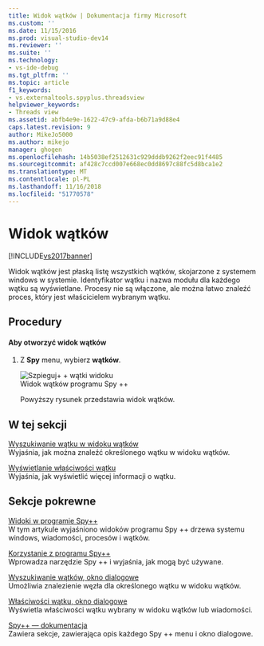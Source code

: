 ```yaml
---
title: Widok wątków | Dokumentacja firmy Microsoft
ms.custom: ''
ms.date: 11/15/2016
ms.prod: visual-studio-dev14
ms.reviewer: ''
ms.suite: ''
ms.technology:
- vs-ide-debug
ms.tgt_pltfrm: ''
ms.topic: article
f1_keywords:
- vs.externaltools.spyplus.threadsview
helpviewer_keywords:
- Threads view
ms.assetid: abfb4e9e-1622-47c9-afda-b6b71a9d88e4
caps.latest.revision: 9
author: MikeJo5000
ms.author: mikejo
manager: ghogen
ms.openlocfilehash: 14b5038ef2512631c929dddb9262f2eec91f4485
ms.sourcegitcommit: af428c7ccd007e668ec0dd8697c88fc5d8bca1e2
ms.translationtype: MT
ms.contentlocale: pl-PL
ms.lasthandoff: 11/16/2018
ms.locfileid: "51770578"
---
```

# <a name="threads-view"></a>Widok wątków
[!INCLUDE[vs2017banner](../includes/vs2017banner.md)]

Widok wątków jest płaską listę wszystkich wątków, skojarzone z systemem windows w systemie. Identyfikator wątku i nazwa modułu dla każdego wątku są wyświetlane. Procesy nie są włączone, ale można łatwo znaleźć proces, który jest właścicielem wybranym wątku.  
  
## <a name="procedures"></a>Procedury  
  
#### <a name="to-open-the-threads-view"></a>Aby otworzyć widok wątków  
  
1. Z **Spy** menu, wybierz **wątków**.  
  
   ![Szpieguj&#43; &#43; wątki widoku](../debugger/media/spy-threads.png "Spy ++ _Threads")  
   Widok wątków programu Spy ++  
  
   Powyższy rysunek przedstawia widok wątków.  
  
## <a name="in-this-section"></a>W tej sekcji  
 [Wyszukiwanie wątku w widoku wątków](../debugger/how-to-search-for-a-thread-in-threads-view.md)  
 Wyjaśnia, jak można znaleźć określonego wątku w widoku wątków.  
  
 [Wyświetlanie właściwości wątku](../debugger/how-to-display-thread-properties.md)  
 Wyjaśnia, jak wyświetlić więcej informacji o wątku.  
  
## <a name="related-sections"></a>Sekcje pokrewne  
 [Widoki w programie Spy++](../debugger/spy-increment-views.md)  
 W tym artykule wyjaśniono widoków programu Spy ++ drzewa systemu windows, wiadomości, procesów i wątków.  
  
 [Korzystanie z programu Spy++](../debugger/using-spy-increment.md)  
 Wprowadza narzędzie Spy ++ i wyjaśnia, jak mogą być używane.  
  
 [Wyszukiwanie wątków, okno dialogowe](../debugger/thread-search-dialog-box.md)  
 Umożliwia znalezienie węzła dla określonego wątku w widoku wątków.  
  
 [Właściwości wątku, okno dialogowe](../debugger/message-properties-dialog-box.md)  
 Wyświetla właściwości wątku wybrany w widoku wątków lub wiadomości.  
  
 [Spy++ — dokumentacja](../debugger/spy-increment-reference.md)  
 Zawiera sekcje, zawierająca opis każdego Spy ++ menu i okno dialogowe.



